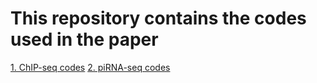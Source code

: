 # This repository contains the codes used in the paper 
[1. ChIP-seq codes](https://github.com/brianpenghe/Luo_2021_piRNA/blob/main/ChIP-seq.md)
[2. piRNA-seq codes](https://github.com/brianpenghe/Luo_2021_piRNA/blob/main/piRNA-seq.md)
